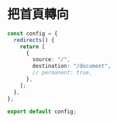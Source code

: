 # 把首頁轉向

```ts filename="next.config.mjs"
const config = {
  redirects() {
    return [
      {
        source: "/",
        destination: "/document",
        // permanent: true,
      },
    ];
  },
};

export default config;
```
